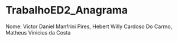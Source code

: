 # TrabalhoED2_Anagrama
Nome: Victor Daniel Manfrini Pires, Hebert Willy Cardoso Do Carmo, Matheus Vinicius da Costa
